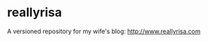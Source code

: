 reallyrisa
=====================

A versioned repository for my wife's blog: http://www.reallyrisa.com
